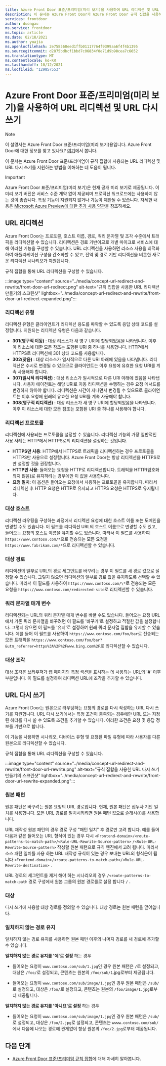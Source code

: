 ```yaml
---
title: Azure Front Door 표준/프리미엄(미리 보기)을 사용하여 URL 리디렉션 및 URL 다시 쓰기
description: 이 문서는 Azure Front Door가 Azure Front Door 규칙 집합을 사용하여 URL 리디렉션 및 URL 다시 쓰기를 지원하는 방법을 이해하는 데 도움이 됩니다.
services: frontdoor
author: duongau
ms.service: frontdoor
ms.topic: article
ms.date: 02/18/2021
ms.author: yuajia
ms.openlocfilehash: 2e758560eed1ffb01117764f9399aa6f4f4b1395
ms.sourcegitcommit: d2875bdbcf1bbd7c06834f0e71d9b98cea7c6652
ms.translationtype: MT
ms.contentlocale: ko-KR
ms.lasthandoff: 10/12/2021
ms.locfileid: "129857553"
---
```

# <a name="url-redirect-and-url-rewrite-with-azure-front-door-standardpremium-preview"></a>Azure Front Door 표준/프리미엄(미리 보기)을 사용하여 URL 리디렉션 및 URL 다시 쓰기

> [!Note]
> 이 설명서는 Azure Front Door 표준/프리미엄(미리 보기)용입니다. Azure Front Door에 대한 정보를 찾고 있나요? [여기](../front-door-overview.md)에서 봅니다.

이 문서는 Azure Front Door 표준/프리미엄이 규칙 집합에 사용되는 URL 리디렉션 및 URL 다시 쓰기를 지원하는 방법을 이해하는 데 도움이 됩니다.

> [!IMPORTANT]
> Azure Front Door 표준/프리미엄(미리 보기)은 현재 공개 미리 보기로 제공됩니다.
> 이 미리 보기 버전은 서비스 수준 계약 없이 제공되며 프로덕션 워크로드에는 사용하지 않는 것이 좋습니다. 특정 기능이 지원되지 않거나 기능이 제한될 수 있습니다.
> 자세한 내용은 [Microsoft Azure Preview에 대한 추가 사용 약관](https://azure.microsoft.com/support/legal/preview-supplemental-terms/)을 참조하세요.

## <a name="url-redirect"></a>URL 리디렉션

Azure Front Door는 프로토콜, 호스트 이름, 경로, 쿼리 문자열 및 조각 수준에서 트래픽을 리디렉션할 수 있습니다. 리디렉션은 경로 기반이므로 개별 마이크로 서비스에 대해 이러한 기능을 구성할 수 있습니다. URL 리디렉션을 사용하면 리소스 사용을 최적화하여 애플리케이션 구성을 간소화할 수 있고, 전역 및 경로 기반 리디렉션을 비롯한 새로운 리디렉션 시나리오가 지원됩니다.

규칙 집합을 통해 URL 리디렉션을 구성할 수 있습니다.

:::image type="content" source="../media/concept-url-redirect-and-rewrite/front-door-url-redirect.png" alt-text="규칙 집합을 사용한 URL 리디렉션 만들기의 스크린샷" lightbox="../media/concept-url-redirect-and-rewrite/front-door-url-redirect-expanded.png":::

### <a name="redirection-types"></a>리디렉션 유형
리디렉션 유형은 클라이언트가 리디렉션 용도를 파악할 수 있도록 응답 상태 코드를 설정합니다. 지원되는 리디렉션 유형은 다음과 같습니다.

* **301(영구적 이동)** : 대상 리소스가 새 영구 URI에 할당되었음을 나타냅니다. 이후 이 리소스에 대한 모든 참조는 포함된 URI 중 하나를 사용합니다. HTTP에서 HTTPS로 리디렉션에 301 상태 코드를 사용합니다.
* **302(찾음)** : 대상 리소스가 일시적으로 다른 URI 아래에 있음을 나타냅니다. 리디렉션은 수시로 변경될 수 있으므로 클라이언트는 이후 요청에 유효한 요청 URI를 계속 사용해야 합니다.
* **307(일시적 리디렉션)** : 대상 리소스가 일시적으로 다른 URI 아래에 있음을 나타냅니다. 사용자 에이전트는 해당 URI로 자동 리디렉션을 수행하는 경우 요청 메서드를 변경하지 않아야 합니다. 리디렉션은 시간이 지나면서 변경될 수 있으므로 클라이언트는 이후 요청에 원래의 유효한 요청 URI를 계속 사용해야 합니다.
* **308(영구적 리디렉션)** : 대상 리소스가 새 영구 URI에 할당되었음을 나타냅니다. 이후 이 리소스에 대한 모든 참조는 포함된 URI 중 하나를 사용해야 합니다.

### <a name="redirection-protocol"></a>리디렉션 프로토콜
리디렉션에 사용되는 프로토콜을 설정할 수 있습니다. 리디렉션 기능의 가장 일반적인 사용 사례는 HTTP에서 HTTPS로의 리디렉션을 설정하는 것입니다.

* **HTTPS만 사용**: HTTP에서 HTTPS로 트래픽을 리디렉션하는 경우 프로토콜을 HTTPS만 사용으로 설정합니다. Azure Front Door는 항상 리디렉션을 HTTPS로만 설정할 것을 권장합니다.
* **HTTP만 사용**: 들어오는 요청을 HTTP로 리디렉션합니다. 트래픽을 HTTP(암호화되지 않음)로 유지하려는 경우에만 이 값을 사용합니다.
* **요청 일치**: 이 옵션은 들어오는 요청에서 사용하는 프로토콜을 유지합니다. 따라서 리디렉션 후 HTTP 요청은 HTTP로 유지되고 HTTPS 요청은 HTTPS로 유지됩니다.

### <a name="destination-host"></a>대상 호스트
리디렉션 라우팅을 구성하는 과정에서 리디렉션 요청에 대한 호스트 이름 또는 도메인을 변경할 수도 있습니다. 이 필드를 리디렉션 URL의 호스트 이름으로 변경할 수도 있고, 들어오는 요청의 호스트 이름을 유지할 수도 있습니다. 따라서 이 필드를 사용하여 `https://www.contoso.com/*`으로 전송되는 모든 요청을 `https://www.fabrikam.com/*`으로 리디렉션할 수 있습니다.

### <a name="destination-path"></a>대상 경로
리디렉션의 일부로 URL의 경로 세그먼트를 바꾸려는 경우 이 필드를 새 경로 값으로 설정할 수 있습니다. 그렇지 않으면 리디렉션의 일부로 경로 값을 유지하도록 선택할 수 있습니다. 따라서 이 필드를 사용하여 `https://www.contoso.com/\*`로 전송되는 모든 요청을 `https://www.contoso.com/redirected-site`로 리디렉션할 수 있습니다.

### <a name="query-string-parameters"></a>쿼리 문자열 매개 변수
리디렉션되는 URL의 쿼리 문자열 매개 변수를 바꿀 수도 있습니다. 들어오는 요청 URL에서 기존 쿼리 문자열을 바꾸려면 이 필드를 '바꾸기'로 설정하고 적절한 값을 설정합니다. 그렇지 않으면 이 필드를 '유지'로 설정하여 원래 쿼리 문자열 집합을 유지할 수 있습니다. 예를 들어 이 필드를 사용하여 `https://www.contoso.com/foo/bar`로 전송되는 모든 트래픽을 `https://www.contoso.com/foo/bar?&utm_referrer=https%3A%2F%2Fwww.bing.com%2F`로 리디렉션할 수 있습니다. 

### <a name="destination-fragment"></a>대상 조각
대상 조각은 브라우저가 웹 페이지의 특정 섹션을 표시하는 데 사용되는 URL의 '#' 이후 부분입니다. 이 필드를 설정하여 리디렉션 URL에 조각을 추가할 수 있습니다.

## <a name="url-rewrite"></a>URL 다시 쓰기

Azure Front Door는 원본으로 라우팅하는 요청의 경로를 다시 작성하는 URL 다시 쓰기를 지원합니다. URL 다시 쓰기에서는 특정 조건이 충족되는 경우에만 URL 또는 지정된 헤더를 다시 쓸 수 있도록 조건을 추가할 수 있습니다. 이러한 조건은 요청 및 응답 정보를 기반으로 합니다.

이 기능을 사용하면 시나리오, 디바이스 유형 및 요청된 파일 유형에 따라 사용자를 다른 원본으로 리디렉션할 수 있습니다.

규칙 집합을 통해 URL 리디렉션을 구성할 수 있습니다.

:::image type="content" source="../media/concept-url-redirect-and-rewrite/front-door-url-rewrite.png" alt-text="규칙 집합을 사용한 URL 다시 쓰기 만들기의 스크린샷" lightbox="../media/concept-url-redirect-and-rewrite/front-door-url-rewrite-expanded.png":::

### <a name="source-pattern"></a>원본 패턴

원본 패턴은 바꾸려는 원본 요청의 URL 경로입니다. 현재, 원본 패턴은 접두사 기반 일치를 사용합니다. 모든 URL 경로를 일치시키려면 원본 패턴 값으로 슬래시(/)를 사용합니다.

URL 재작성 원본 패턴의 경우 경로 구성 "패턴 일치" 후 경로만 고려 합니다. 예를 들어 다음과 같은 들어오는 URL 형식이 있는 경우 다시 `<Frontend-domain>/<route-patterns-to-match-path>/<Rule-URL-Rewrite-Source-pattern>` `/<Rule-URL-Rewrite-Source-pattern>` 작성할 원본 패턴으로 규칙 엔진에서 고려 됩니다. 따라서 소스 패턴 일치를 사용 하는 URL 재작성 규칙이 있는 경우 보내는 URL의 형식은이 됩니다 `<Frontend-domain>/<route-patterns-to-match-path>/<Rule-URL-Rewrite-destination>` .

URL 경로의 세그먼트를 제거 해야 하는 시나리오의 경우 `/<route-patterns-to-match-path` 경로 구성에서 원본 그룹의 원본 경로를로 설정 합니다 `/` .

### <a name="destination"></a>대상

다시 쓰기에 사용할 대상 경로를 정의할 수 있습니다. 대상 경로는 원본 패턴을 덮어씁니다.

### <a name="preserve-unmatched-path"></a>일치하지 않는 경로 유지

일치하지 않는 경로 유지를 사용하면 원본 패턴 이후의 나머지 경로를 새 경로에 추가할 수 있습니다.

**일치하지 않는 경로 유지를 '예'로 설정** 하는 경우
* 들어오는 요청이 `www.contoso.com/sub/1.jpg`인 경우 원본 패턴은 `/`로 설정되고, 대상은 `/foo/`로 설정되고, 콘텐츠는 원본의 `/foo/sub/1`.jpg로부터 제공됩니다.

* 들어오는 요청이 `www.contoso.com/sub/image/1.jpg`인 경우 원본 패턴은 `/sub/`로 설정되고, 대상은 `/foo/`로 설정되고, 콘텐츠는 원본의 `/foo/image/1.jpg`로부터 제공됩니다.

**일치하지 않는 경로 유지를 '아니요'로 설정** 하는 경우
* 들어오는 요청이 `www.contoso.com/sub/image/1.jpg`인 경우 원본 패턴은 `/sub/`로 설정되고, 대상은 `/foo/2.jpg`로 설정되고, 콘텐츠는 `wwww.contoso.com/sub/`에서 다음에 나오는 경로에 관계없이 항상 원본의 `/foo/2.jpg`로부터 제공됩니다.

## <a name="next-steps"></a>다음 단계

* [Azure Front Door 표준/프리미엄 규칙 집합](concept-rule-set.md)에 대해 자세히 알아봅니다.
